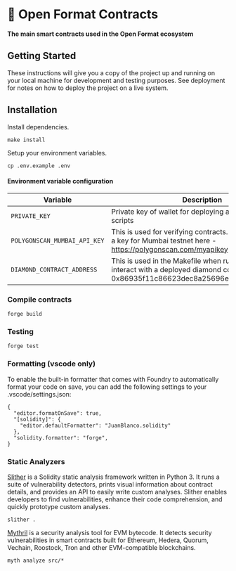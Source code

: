 # 📜 Open Format Contracts

**The main smart contracts used in the Open Format ecosystem**

## Getting Started

These instructions will give you a copy of the project up and running on your local machine for development and testing purposes. See deployment for notes on how to deploy the project on a live system.

## Installation

Install dependencies.

```
make install
```

Setup your environment variables.

```
cp .env.example .env
```

#### Environment variable configuration

| Variable                     | Description                                                                                                                                      |
| ---------------------------- | ------------------------------------------------------------------------------------------------------------------------------------------------ |
| `PRIVATE_KEY`                | Private key of wallet for deploying and interacting with scripts                                                                                 |
| `POLYGONSCAN_MUMBAI_API_KEY` | This is used for verifying contracts. You can generate a key for Mumbai testnet here - https://polygonscan.com/myapikey                          |
| `DIAMOND_CONTRACT_ADDRESS`   | This is used in the Makefile when running scripts that interact with a deployed diamond contract. e.g 0x86935f11c86623dec8a25696e1c19a8659cbf95d |

### Compile contracts

```
forge build
```

### Testing

```
forge test
```

### Formatting (vscode only)

To enable the built-in formatter that comes with Foundry to automatically format your code on save, you can add the following settings to your .vscode/settings.json:

```
{
  "editor.formatOnSave": true,
  "[solidity]": {
    "editor.defaultFormatter": "JuanBlanco.solidity"
  },
  "solidity.formatter": "forge",
}
```

### Static Analyzers

[Slither](https://github.com/crytic/slither) is a Solidity static analysis framework written in Python 3. It runs a suite of vulnerability detectors, prints visual information about contract details, and provides an API to easily write custom analyses. Slither enables developers to find vulnerabilities, enhance their code comprehension, and quickly prototype custom analyses.

```
slither .
```

[Mythril](https://github.com/ConsenSys/mythril) is a security analysis tool for EVM bytecode. It detects security vulnerabilities in smart contracts built for Ethereum, Hedera, Quorum, Vechain, Roostock, Tron and other EVM-compatible blockchains.

```
myth analyze src/*
```
